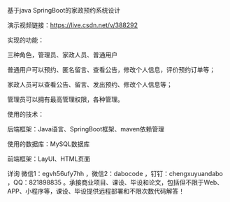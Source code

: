 基于java SpringBoot的家政预约系统设计

演示视频链接：https://live.csdn.net/v/388292

实现的功能：

三种角色，管理员、家政人员、普通用户

普通用户可以预约、匿名留言、查看公告，修改个人信息，评价预约订单等；

家政人员可以查看公告、留言、发出预约、修改个人信息等；

管理员可以拥有最高管理权限，各种管理。

使用的技术：

后端框架：Java语言、SpringBoot框架、maven依赖管理

使用的数据库：MySQL数据库

前端框架：LayUI、HTML页面

详询 微信1：egvh56ufy7hh ，微信2：dabocode ，钉钉：chengxuyuandabo ，QQ：821898835 。承接商业项目、课设、毕设和论文，包括但不限于Web、APP、小程序等，课设、毕设提供远程部署和不限次数代码解答！

